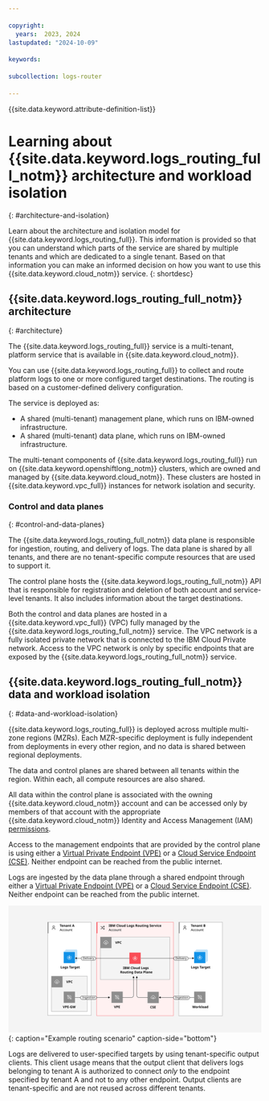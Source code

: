 ```yaml
---

copyright:
  years:  2023, 2024
lastupdated: "2024-10-09"

keywords:

subcollection: logs-router

---
```


{{site.data.keyword.attribute-definition-list}}

# Learning about {{site.data.keyword.logs_routing_full_notm}} architecture and workload isolation
{: #architecture-and-isolation}

Learn about the architecture and isolation model for {{site.data.keyword.logs_routing_full}}. This information is provided so that you can understand which parts of the service are shared by multiple tenants and which are dedicated to a single tenant. Based on that information you can make an informed decision on how you want to use this {{site.data.keyword.cloud_notm}} service.
{: shortdesc}

## {{site.data.keyword.logs_routing_full_notm}} architecture
{: #architecture}

The {{site.data.keyword.logs_routing_full}} service is a multi-tenant, platform service that is available in {{site.data.keyword.cloud_notm}}.

You can use {{site.data.keyword.logs_routing_full}} to collect and route platform logs to one or more configured target destinations. The routing is based on a customer-defined delivery configuration.

The service is deployed as:

* A shared (multi-tenant) management plane, which runs on IBM-owned infrastructure.
* A shared (multi-tenant) data plane, which runs on IBM-owned infrastructure.

The multi-tenant components of {{site.data.keyword.logs_routing_full}} run on {{site.data.keyword.openshiftlong_notm}} clusters, which are owned and managed by {{site.data.keyword.cloud_notm}}. These clusters are hosted in {{site.data.keyword.vpc_full}} instances for network isolation and security.


### Control and data planes
{: #control-and-data-planes}


The {{site.data.keyword.logs_routing_full_notm}} data plane is responsible for ingestion, routing, and delivery of logs. The data plane is shared by all tenants, and there are no tenant-specific compute resources that are used to support it.

The control plane hosts the {{site.data.keyword.logs_routing_full_notm}} API that is responsible for registration and deletion of both account and service-level tenants. It also includes information about the target destinations.

Both the control and data planes are hosted in a {{site.data.keyword.vpc_full}} (VPC) fully managed by the {{site.data.keyword.logs_routing_full_notm}} service. The VPC network is a fully isolated private network that is connected to the IBM Cloud Private network. Access to the VPC network is only by specific endpoints that are exposed by the {{site.data.keyword.logs_routing_full_notm}} service.

## {{site.data.keyword.logs_routing_full_notm}} data and workload isolation
{: #data-and-workload-isolation}

{{site.data.keyword.logs_routing_full}} is deployed across multiple multi-zone regions (MZRs).  Each MZR-specific deployment is fully independent from deployments in every other region, and no data is shared between regional deployments.

The data and control planes are shared between all tenants within the region. Within each, all compute resources are also shared.

All data within the control plane is associated with the owning {{site.data.keyword.cloud_notm}} account and can be accessed only by members of that account with the appropriate {{site.data.keyword.cloud_notm}} Identity and Access Management (IAM) [permissions](/docs/logs-router?topic=logs-router-iam).

Access to the management endpoints that are provided by the control plane is using either a [Virtual Private Endpoint (VPE)](/docs/vpc?topic=vpc-about-vpe) or a [Cloud Service Endpoint (CSE)](/docs/account?topic=account-service-endpoints-overview). Neither endpoint can be reached from the public internet.

Logs are ingested by the data plane through a shared endpoint through either a [Virtual Private Endpoint (VPE)](/docs/vpc?topic=vpc-about-vpe) or a [Cloud Service Endpoint (CSE)](/docs/account?topic=account-service-endpoints-overview). Neither endpoint can be reached from the public internet.

![Example routing scenario](/images/Logs-Router-04--1.svg "Example routing scenario"){: caption="Example routing scenario" caption-side="bottom"}

Logs are delivered to user-specified targets by using tenant-specific output clients. This client usage means that the output client that delivers logs belonging to tenant A is authorized to connect _only_ to the endpoint specified by tenant A and not to any other endpoint. Output clients are tenant-specific and are not reused across different tenants.
